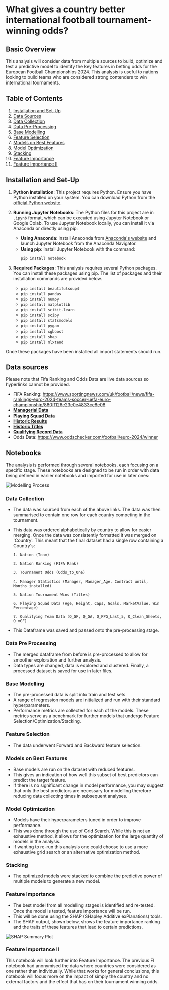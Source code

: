 

# What gives a country better international football tournament-winning odds?


## Basic Overview

This analysis will consider data from multiple sources to build, optimize and test a predictive model to identify the key features in betting odds for the European Football Championships 2024. This analysis is useful to nations looking to build teams who are considered strong contenders to win international tournaments.

## Table of Contents

1. [Installation and Set-Up](#installation-and-set-up)
2. [Data Sources](#data-sources)
3. [Data Collection](#data-collection)
4. [Data Pre-Processing](#data-pre-processing)
5. [Base Modelling](#base-modelling)
6. [Feature Selection](#feature-selection)
7. [Models on Best Features](#models-on-best-features)
8. [Model Optimization](#model-optimization)
9. [Stacking](#stacking)
10. [Feature Importance](#feature-importance)
11. [Feature Importance II](#feature-importance-ii)

## Installation and Set-Up

1. **Python Installation**: This project requires Python. Ensure you have Python installed on your system. You can download Python from the [official Python website](https://www.python.org/downloads/).

2. **Running Jupyter Notebooks**: The Python files for this project are in `.ipynb` format, which can be executed using Jupyter Notebook or Google Colab. To use Jupyter Notebook locally, you can install it via Anaconda or directly using pip:
   - **Using Anaconda**: Install Anaconda from [Anaconda's website](https://www.anaconda.com/products/distribution) and launch Jupyter Notebook from the Anaconda Navigator.
   - **Using pip**: Install Jupyter Notebook with the command:
     ```bash
     pip install notebook
     ```
     


3. **Required Packages**: This analysis requires several Python packages. You can install these packages using pip. The list of packages and their installation commands are provided below. 

      - `pip install beautifulsoup4`
      - `pip install pandas`
      - `pip install numpy`
      - `pip install matplotlib`
      - `pip install scikit-learn`
      - `pip install scipy`
      - `pip install statsmodels`
      - `pip install pygam`
      - `pip install xgboost`
      - `pip install shap`
      - `pip install mlxtend`
      
Once these packages have been installed all import statements should run.


## Data sources
Please note that Fifa Ranking and Odds Data are live data sources so hyperlinks cannot be provided. 

- FIFA Ranking: https://www.sportingnews.com/uk/football/news/fifa-rankings-euro-2024-teams-soccer-uefa-euro-championship/880ff126e23e0e4833ce8e08 
- **[Managerial Data](https://www.transfermarkt.co.uk/europameisterschaft-2024/trainer/pokalwettbewerb/EM24)**
- **[Playing Squad Data](https://www.kaggle.com/datasets/damirdizdarevic/uefa-euro-2024-players)**
- **[Historic Results](https://www.kaggle.com/datasets/martj42/international-football-results-from-1872-to-2017?select=results.csv)**
- **[Historic Titles](https://www.uefa.com/uefaeuro/history/winners/)**
- **[Qualifying Record Data](https://footystats.org/international/uefa-euro-qualifiers)**
- Odds Data: https://www.oddschecker.com/football/euro-2024/winner 

## Notebooks
The analysis is performed through several notebooks, each focusing on a specific stage. These notebooks are designed to be run in order with data being defined in earlier notebooks and imported for use in later ones:

![Modelling Process](Modelling_Process.png)

### Data Collection
   - The data was sourced from each of the above links. The data was then summarised to contain one row for each country competing in the tournament.
   - This data was ordered alphabetically by country to allow for easier merging. Once the data was consistently formatted it was merged on 'Country'. This meant that the final dataset had a single row containing a Country's:
     
         1. Nation (Team)
     
         2. Nation Ranking (FIFA Rank)
     
         3. Tournament Odds (Odds_to_One)
     
         4. Manager Statistics (Manager, Manager_Age, Contract until, Months_installed)
     
         5. Nation Tournament Wins (Titles)
     
         6. Playing Squad Data (Age, Height, Caps, Goals, MarketValue, Win Percentage)
     
         7. Qualifying Team Data (Q_GF, Q_GA, Q_PPG_Last_5, Q_Clean_Sheets, Q_xGF)

   - This Dataframe was saved and passed onto the pre-processing stage.

### Data Pre Processing
   - The merged dataframe from before is pre-processed to allow for smoother exploration and further analysis.
   - Data types are changed, data is explored and clustered. Finally, a processed dataset is saved for use in later files.

### Base Modelling
   - The pre-processed data is split into train and test sets.
   - A range of regression models are initialized and run with their standard hyperparameters.
   - Performance metrics are collected for each of the models. These metrics serve as a benchmark for further models that undergo Feature Selection/Optimization/Stacking.

### Feature Selection
   - The data underwent Forward and Backward feature selection.

### Models on Best Features
   - Base models are run on the dataset with reduced features.
   - This gives an indication of how well this subset of best predictors can predict the target feature.
   - If there is no significant change in model performance, you may suggest that only the best predictors are necessary for modelling therefore reducing data collecting times in subsequent analyses.

### Model Optimization
   - Models have their hyperparameters tuned in order to improve performance.
   - This was done through the use of Grid Search. While this is not an exhaustive method, it allows for the optimization for the large quantity of models in the analysis.
   - If wanting to re-run this analysis one could choose to use a more exhaustive grid search or an alternative optimization method.

### Stacking
   - The optimized models were stacked to combine the predictive power of multiple models to generate a new model. 

### Feature Importance
   - The best model from all modelling stages is identified and re-tested. Once the model is tested, feature importance will be run.
   - This will be done using the SHAP (SHapley Additive exPlanations) tools.
   - The SHAP output, shown below, shows the feature importance ranking and the traits of these features that lead to certain predictions. 

![SHAP Summary Plot](SHAP_Output.png)

### Feature Importance II
This notebook will look further into Feature Importance. The previous FI notebook had anonymised the data where countries were considered as one rather than individually. While that works for general conclusions, this notebook will focus more on the impact of simply the country and no external factors and the effect that has on their tournament winning odds.
